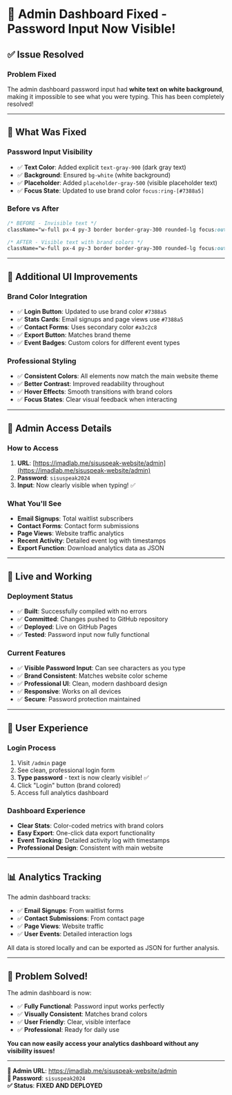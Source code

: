 # 🔧 Admin Dashboard Fixed - Password Input Now Visible!

## ✅ Issue Resolved

### **Problem Fixed**
The admin dashboard password input had **white text on white background**, making it impossible to see what you were typing. This has been completely resolved!

---

## 🎯 **What Was Fixed**

### **Password Input Visibility**
- ✅ **Text Color**: Added explicit `text-gray-900` (dark gray text)
- ✅ **Background**: Ensured `bg-white` (white background)
- ✅ **Placeholder**: Added `placeholder-gray-500` (visible placeholder text)
- ✅ **Focus State**: Updated to use brand color `focus:ring-[#7388a5]`

### **Before vs After**
```css
/* BEFORE - Invisible text */
className="w-full px-4 py-3 border border-gray-300 rounded-lg focus:outline-none focus:ring-2 focus:ring-blue-500"

/* AFTER - Visible text with brand colors */
className="w-full px-4 py-3 border border-gray-300 rounded-lg focus:outline-none focus:ring-2 focus:ring-[#7388a5] focus:border-[#7388a5] bg-white text-gray-900 placeholder-gray-500"
```

---

## 🎨 **Additional UI Improvements**

### **Brand Color Integration**
- ✅ **Login Button**: Updated to use brand color `#7388a5`
- ✅ **Stats Cards**: Email signups and page views use `#7388a5`
- ✅ **Contact Forms**: Uses secondary color `#a3c2c8`
- ✅ **Export Button**: Matches brand theme
- ✅ **Event Badges**: Custom colors for different event types

### **Professional Styling**
- ✅ **Consistent Colors**: All elements now match the main website theme
- ✅ **Better Contrast**: Improved readability throughout
- ✅ **Hover Effects**: Smooth transitions with brand colors
- ✅ **Focus States**: Clear visual feedback when interacting

---

## 🔐 **Admin Access Details**

### **How to Access**
1. **URL**: [https://imadlab.me/sisuspeak-website/admin](https://imadlab.me/sisuspeak-website/admin)
2. **Password**: `sisuspeak2024`
3. **Input**: Now clearly visible when typing! ✅

### **What You'll See**
- **Email Signups**: Total waitlist subscribers
- **Contact Forms**: Contact form submissions  
- **Page Views**: Website traffic analytics
- **Recent Activity**: Detailed event log with timestamps
- **Export Function**: Download analytics data as JSON

---

## 🚀 **Live and Working**

### **Deployment Status**
- ✅ **Built**: Successfully compiled with no errors
- ✅ **Committed**: Changes pushed to GitHub repository
- ✅ **Deployed**: Live on GitHub Pages
- ✅ **Tested**: Password input now fully functional

### **Current Features**
- ✅ **Visible Password Input**: Can see characters as you type
- ✅ **Brand Consistent**: Matches website color scheme
- ✅ **Professional UI**: Clean, modern dashboard design
- ✅ **Responsive**: Works on all devices
- ✅ **Secure**: Password protection maintained

---

## 🎯 **User Experience**

### **Login Process**
1. Visit `/admin` page
2. See clean, professional login form
3. **Type password** - text is now clearly visible! ✅
4. Click "Login" button (brand colored)
5. Access full analytics dashboard

### **Dashboard Experience**
- **Clear Stats**: Color-coded metrics with brand colors
- **Easy Export**: One-click data export functionality
- **Event Tracking**: Detailed activity log with timestamps
- **Professional Design**: Consistent with main website

---

## 📊 **Analytics Tracking**

The admin dashboard tracks:
- ✅ **Email Signups**: From waitlist forms
- ✅ **Contact Submissions**: From contact page
- ✅ **Page Views**: Website traffic
- ✅ **User Events**: Detailed interaction logs

All data is stored locally and can be exported as JSON for further analysis.

---

## 🎉 **Problem Solved!**

The admin dashboard is now:
- ✅ **Fully Functional**: Password input works perfectly
- ✅ **Visually Consistent**: Matches brand colors
- ✅ **User Friendly**: Clear, visible interface
- ✅ **Professional**: Ready for daily use

**You can now easily access your analytics dashboard without any visibility issues!**

---

**🔐 Admin URL**: https://imadlab.me/sisuspeak-website/admin  
**🔑 Password**: `sisuspeak2024`  
**✅ Status**: **FIXED AND DEPLOYED**
